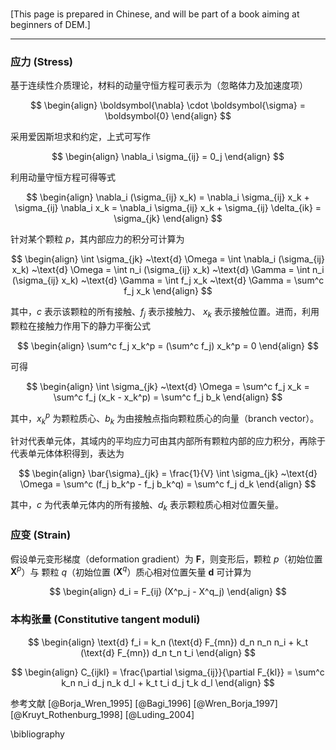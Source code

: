 ### 

[This page is prepared in Chinese, and will be part of a book aiming at beginners of DEM.]

-------

### 应力 (Stress)

基于连续性介质理论，材料的动量守恒方程可表示为（忽略体力及加速度项）

$$
\begin{align}
  \boldsymbol{\nabla} \cdot \boldsymbol{\sigma} = \boldsymbol{0}
\end{align}
$$

采用爱因斯坦求和约定，上式可写作

$$
\begin{align}
  \nabla_i \sigma_{ij} =  0_j
\end{align}
$$

利用动量守恒方程可得等式

$$
\begin{align}
  \nabla_i (\sigma_{ij} x_k) 
    = \nabla_i \sigma_{ij} x_k + \sigma_{ij} \nabla_i x_k
    = \nabla_i \sigma_{ij} x_k + \sigma_{ij} \delta_{ik}
    = \sigma_{jk}
\end{align}
$$

针对某个颗粒 $p$，其内部应力的积分可计算为

$$
\begin{align}
  \int \sigma_{jk} ~\text{d} \Omega 
    = \int \nabla_i (\sigma_{ij} x_k) ~\text{d} \Omega
    = \int n_i (\sigma_{ij} x_k) ~\text{d} \Gamma
    = \int n_i (\sigma_{ij} x_k) ~\text{d} \Gamma
    = \int f_j x_k ~\text{d} \Gamma
    = \sum^c f_j x_k 
\end{align}
$$

其中，$c$ 表示该颗粒的所有接触、$f_j$ 表示接触力、 $x_k$ 表示接触位置。进而，利用颗粒在接触力作用下的静力平衡公式

$$
\begin{align}
  \sum^c f_j x_k^p = (\sum^c f_j) x_k^p = 0
\end{align}
$$

可得

$$
\begin{align}
  \int \sigma_{jk} ~\text{d} \Omega 
    = \sum^c f_j x_k 
    = \sum^c f_j (x_k - x_k^p)
    = \sum^c f_j b_k
\end{align}
$$

其中，$x_k^p$ 为颗粒质心、$b_k$ 为由接触点指向颗粒质心的向量（branch vector）。

针对代表单元体，其域内的平均应力可由其内部所有颗粒内部的应力积分，再除于代表单元体体积得到，表达为

$$
\begin{align}
  \bar{\sigma}_{jk}
    = \frac{1}{V} \int \sigma_{jk} ~\text{d} \Omega 
    = \sum^c (f_j b_k^p - f_j b_k^q)
    = \sum^c f_j d_k
\end{align}
$$

其中，$c$ 为代表单元体内的所有接触、$d_k$ 表示颗粒质心相对位置矢量。
 
### 应变 (Strain)

假设单元变形梯度（deformation gradient）为 $\boldsymbol{F}$，则变形后，颗粒 $p$（初始位置 $\boldsymbol{X}^p$）与 颗粒 $q$（初始位置 $(\boldsymbol{X}^q$）质心相对位置矢量 $\boldsymbol{d}$ 可计算为

$$
\begin{align}
  d_i = F_{ij} (X^p_j - X^q_j)
\end{align}
$$

### 本构张量 (Constitutive tangent moduli)

$$
\begin{align}
  \text{d} f_i = k_n (\text{d} F_{mn}) d_n n_n n_i + k_t (\text{d} F_{mn}) d_n t_n t_i
\end{align}
$$

$$
\begin{align}
  C_{ijkl} 
    = \frac{\partial \sigma_{ij}}{\partial F_{kl}} 
    = \sum^c k_n n_i d_j n_k d_l + k_t t_i d_j t_k d_l
\end{align}
$$

参考文献 [@Borja_Wren_1995] [@Bagi_1996] [@Wren_Borja_1997] [@Kruyt_Rothenburg_1998] [@Luding_2004]

\bibliography